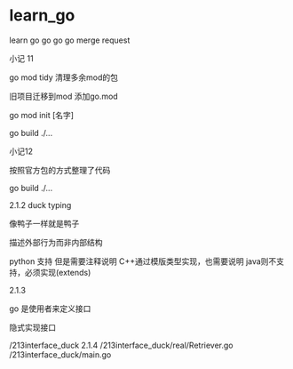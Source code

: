 # learn_go
learn go
go go go
merge request

小记 11

go mod tidy
清理多余mod的包

旧项目迁移到mod
添加go.mod

go mod init [名字]

go build ./...

小记12

按照官方包的方式整理了代码

go build ./...

2.1.2 duck typing

像鸭子一样就是鸭子

描述外部行为而非内部结构

python 支持 但是需要注释说明 C++通过模版类型实现，也需要说明
java则不支持，必须实现(extends)

2.1.3

go 是使用者来定义接口

隐式实现接口

/213interface_duck
2.1.4
/213interface_duck/real/Retriever.go
/213interface_duck/main.go
